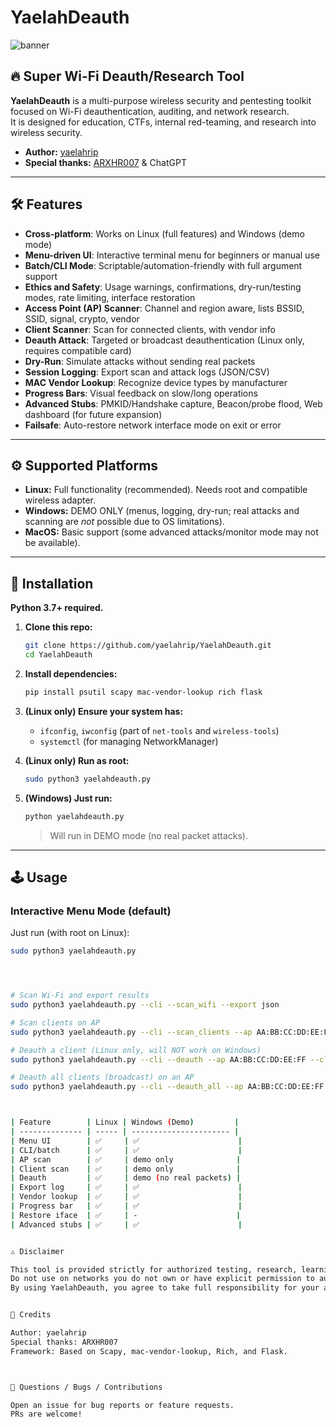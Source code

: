 # YaelahDeauth

![banner](https://i.imgur.com/EVyW4Qf.png) <!-- optional: your own ASCII or image banner -->

## 🔥 Super Wi-Fi Deauth/Research Tool

**YaelahDeauth** is a multi-purpose wireless security and pentesting toolkit focused on Wi-Fi deauthentication, auditing, and network research.  
It is designed for education, CTFs, internal red-teaming, and research into wireless security.

- **Author:** [yaelahrip](https://github.com/yaelahrip)
- **Special thanks:** [ARXHR007](https://github.com/arxhr007) & ChatGPT

---

## 🛠️ Features

- **Cross-platform**: Works on Linux (full features) and Windows (demo mode)
- **Menu-driven UI**: Interactive terminal menu for beginners or manual use
- **Batch/CLI Mode**: Scriptable/automation-friendly with full argument support
- **Ethics and Safety**: Usage warnings, confirmations, dry-run/testing modes, rate limiting, interface restoration
- **Access Point (AP) Scanner**: Channel and region aware, lists BSSID, SSID, signal, crypto, vendor
- **Client Scanner**: Scan for connected clients, with vendor info
- **Deauth Attack**: Targeted or broadcast deauthentication (Linux only, requires compatible card)
- **Dry-Run**: Simulate attacks without sending real packets
- **Session Logging**: Export scan and attack logs (JSON/CSV)
- **MAC Vendor Lookup**: Recognize device types by manufacturer
- **Progress Bars**: Visual feedback on slow/long operations
- **Advanced Stubs**: PMKID/Handshake capture, Beacon/probe flood, Web dashboard (for future expansion)
- **Failsafe**: Auto-restore network interface mode on exit or error

---

## ⚙️ Supported Platforms

- **Linux:** Full functionality (recommended). Needs root and compatible wireless adapter.
- **Windows:** DEMO ONLY (menus, logging, dry-run; real attacks and scanning are *not* possible due to OS limitations).
- **MacOS:** Basic support (some advanced attacks/monitor mode may not be available).

---

## 🚀 Installation

**Python 3.7+ required.**

1. **Clone this repo:**
    ```bash
    git clone https://github.com/yaelahrip/YaelahDeauth.git
    cd YaelahDeauth
    ```

2. **Install dependencies:**
    ```bash
    pip install psutil scapy mac-vendor-lookup rich flask
    ```

3. **(Linux only) Ensure your system has:**
    - `ifconfig`, `iwconfig` (part of `net-tools` and `wireless-tools`)
    - `systemctl` (for managing NetworkManager)

4. **(Linux only) Run as root:**
    ```bash
    sudo python3 yaelahdeauth.py
    ```

5. **(Windows) Just run:**
    ```bash
    python yaelahdeauth.py
    ```
    > Will run in DEMO mode (no real packet attacks).

---

## 🕹️ Usage

### **Interactive Menu Mode** (default)
Just run (with root on Linux):
```bash
sudo python3 yaelahdeauth.py




# Scan Wi-Fi and export results
sudo python3 yaelahdeauth.py --cli --scan_wifi --export json

# Scan clients on AP
sudo python3 yaelahdeauth.py --cli --scan_clients --ap AA:BB:CC:DD:EE:FF --export csv

# Deauth a client (Linux only, will NOT work on Windows)
sudo python3 yaelahdeauth.py --cli --deauth --ap AA:BB:CC:DD:EE:FF --client 11:22:33:44:55:66 --count 100

# Deauth all clients (broadcast) on an AP
sudo python3 yaelahdeauth.py --cli --deauth_all --ap AA:BB:CC:DD:EE:FF --count 500



| Feature        | Linux | Windows (Demo)         |
| -------------- | ----- | ---------------------- |
| Menu UI        | ✅     | ✅                      |
| CLI/batch      | ✅     | ✅                      |
| AP scan        | ✅     | demo only              |
| Client scan    | ✅     | demo only              |
| Deauth         | ✅     | demo (no real packets) |
| Export log     | ✅     | ✅                      |
| Vendor lookup  | ✅     | ✅                      |
| Progress bar   | ✅     | ✅                      |
| Restore iface  | ✅     | -                      |
| Advanced stubs | ✅     | ✅                      |


⚠️ Disclaimer

This tool is provided strictly for authorized testing, research, learning, and CTF/education use only.
Do not use on networks you do not own or have explicit permission to audit. Unauthorized use is illegal and unethical.
By using YaelahDeauth, you agree to take full responsibility for your actions.


📝 Credits

Author: yaelahrip
Special thanks: ARXHR007
Framework: Based on Scapy, mac-vendor-lookup, Rich, and Flask.



💬 Questions / Bugs / Contributions

Open an issue for bug reports or feature requests.
PRs are welcome!
